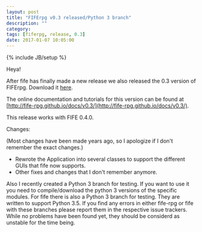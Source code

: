 ```yaml
---
layout: post
title: "FIFErpg v0.3 released/Python 3 branch"
description: ""
category: 
tags: [fiferpg, release, 0.3]
date: 2017-01-07 10:05:00
---
```

{% include JB/setup %}

Heya!

After fife has finally made a new release we also released the 0.3 version of FIFErpg. Download it [here](https://sourceforge.net/projects/fife-rpg/files/).

The online documentation and tutorials for this version can be found at [http://fife-rpg.github.io/docs/v0.3/](http://fife-rpg.github.io/docs/v0.3/).

This release works with FIFE 0.4.0.

Changes:

(Most changes have been made years ago, so I apologize if I don't remember the exact changes.)

- Rewrote the Application into several classes to support the different GUIs that fife now supports.
- Other fixes and changes that I don't remember anymore.

Also I recently created a Python 3 branch for testing. If you want to use it you need to compile/download the python 3 versions of the specific modules.
For fife there is also a Python 3 branch for testing. They are written to support Python 3.5. If you find any errors in either fife-rpg or fife with these branches please report them in the respective issue trackers.
While no problems have been found yet, they should be considerd as unstable for the time being.